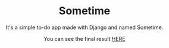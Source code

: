 <h1 align=center>Sometime</h1>

<p align=center>
  It's a simple to-do app made with Django and named Sometime.
</p>
<p align=center>You can see the final result <a href="https://sometimetodo.herokuapp.com" target="_blank">HERE</a></p>
